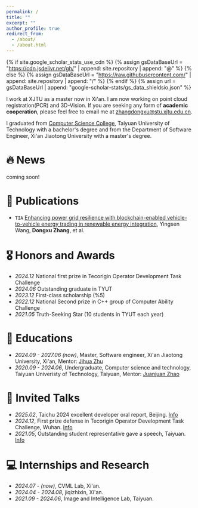 ```yaml
---
permalink: /
title: ""
excerpt: ""
author_profile: true
redirect_from: 
  - /about/
  - /about.html
---
```


{% if site.google_scholar_stats_use_cdn %}
{% assign gsDataBaseUrl = "https://cdn.jsdelivr.net/gh/" | append: site.repository | append: "@" %}
{% else %}
{% assign gsDataBaseUrl = "https://raw.githubusercontent.com/" | append: site.repository | append: "/" %}
{% endif %}
{% assign url = gsDataBaseUrl | append: "google-scholar-stats/gs_data_shieldsio.json" %}

<span class='anchor' id='about-me'></span>

I work at XJTU as a master now in Xi'an. 
I am now working on point cloud registration(PCR) and 3D-Vision. If you are seeking any form of **academic cooperation**, please feel free to email me at [zhangdongxu@stu.xjtu.edu.cn](mailto:zhangdongxu@stu.xjtu.edu.cn).

I graduated from [Computer Science College](https://ccst.tyut.edu.cn/), Taiyuan University of Technology with a bachelor's degree and from the Department of Software Engineer, Xi'an Jiaotong University with a master's degree. 


# 🔥 News
coming soon!

# 📝 Publications 
- `TIA` [Enhancing power grid resilience with blockchain-enabled vehicle-to-vehicle energy trading in renewable energy integration](https://ieeexplore.ieee.org/abstract/document/10243038), Yingsen Wang, **Dongxu Zhang**, et al.

# 🎖 Honors and Awards
- *2024.12* National first prize in Tecorigin Operator Development Task Challenge
- *2024.06* Outstanding graduate in TYUT
- *2023.12* First-class scholarship (%5)
- *2022.12* National Second prize in C++ group of Computer Ability Challenge 
- *2021.05* Truth-Seeking Star (10 students in TYUT each year) 

# 📖 Educations
- *2024.09 - 2027.06 (now)*,  Master, Software engineer, Xi'an Jiaotong University, Xi'an, Mentor: [Jihua Zhu](https://gr.xjtu.edu.cn/web/zhujh)
- *2020.09 - 2024.06*, Undergraduate, Computer science and technology, Taiyuan Univeristy of Technology, Taiyuan, Mentor: [Juanjuan Zhao](https://rjxy.tyut.edu.cn/info/1191/3989.htm)

# 💬 Invited Talks
- *2025.02*, Taichu 2024 excellent developer oral report, Beijing. [Info](https://mp.weixin.qq.com/s/rRe3ZKtaml_GfJBn_jEqZg)
- *2024.12*, First prize defense in Tecorigin Operator Development Task Challenge, Wuhan. [Info](https://competition.atomgit.com/newsinfo?id=fc24043e6d4210cb038ca9a02b39d480)
- *2021.05*, Outstanding student representative gave a speech, Taiyuan. [Info](https://202.207.240.104/info/1027/20234.htm)

# 💻 Internships and Research
- *2024.07 - (now)*, CVML Lab, Xi'an.
- *2024.04 - 2024.08*, jiqizhixin, Xi'an.
- *2021.09 - 2024.06*, Image and Intelligence Lab, Taiyuan.
